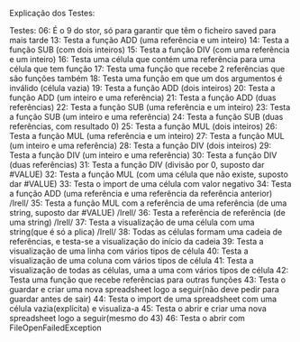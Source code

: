 Explicação dos Testes:

Testes:
06: É o 9 do stor, só para garantir que têm o ficheiro saved para mais tarde
13: Testa a função ADD (uma referência e um inteiro)
14: Testa a função SUB (com dois inteiros)
15: Testa a função DIV (com uma referência e um inteiro)
16: Testa uma célula que contém uma referência para uma célula que tem função
17: Testa uma função que recebe 2 referências que são funções também
18: Testa uma função em que um dos argumentos é inválido (célula vazia)
19: Testa a função ADD (dois inteiros)
20: Testa a função ADD (um inteiro e uma referência)
21: Testa a função ADD (duas referências)
22: Testa a função SUB (uma referência e um inteiro)
23: Testa a função SUB (um inteiro e uma referência)
24: Testa a função SUB (duas referências, com resultado 0)
25: Testa a função MUL (dois inteiros)
26: Testa a função MUL (uma referência e um inteiro)
27: Testa a função MUL (um inteiro e uma referência)
28: Testa a função DIV (dois inteiros)
29: Testa a função DIV (um inteiro e uma referência)
30: Testa a função DIV (duas referências)
31: Testa a função DIV (divisão por 0, suposto dar #VALUE)
32: Testa a função MUL (com uma célula que não existe, suposto dar #VALUE)
33: Testa o import de uma célula com valor negativo
34: Testa a função ADD (uma referência e uma referência da referência anterior) /Irell/
35: Testa a função MUL com a referência de uma referência (de uma string, suposto dar #VALUE) /Irell/
36: Testa a referência de referência (de uma string) /Irell/
37: Testa a visualização de uma célula com uma string(que é só a plica) /Irell/
38: Todas as células formam uma cadeia de referências, e testa-se a visualização do início da cadeia
39: Testa a visualização de uma linha com vários tipos de célula
40: Testa a visualização de uma coluna com vários tipos de célula
41: Testa a visualização de todas as células, uma a uma com vários tipos de célula
42: Testa uma função que recebe referências para outras funções
43: Testa o guardar e criar uma nova spreadsheet logo a seguir(não deve pedir para guardar antes de sair)
44: Testa o import de uma spreadsheet com uma célula vazia(explícita) e visualiza-a
45: Testa o abrir e criar uma nova spreadsheet logo a seguir(mesmo do 43)
46: Testa o abrir com FileOpenFailedException
